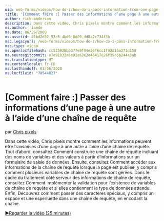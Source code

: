```yaml
---
uid: web-forms/videos/how-do-i/how-do-i-pass-information-from-one-page-to-another-using-a-query-string
title: '[Comment faire :] Passer des informations d’une page à une autre à l’aide d’une chaîne de requête | Microsoft Docs'
author: rick-anderson
description: Dans cette vidéo, Chris pixels montre comment les informations peuvent être transmises d’une page à une autre à l’aide d’une chaîne de requête. Tout d’abord, consultez Comment construire une chaîne de requête dans...
ms.author: riande
ms.date: 06/26/2008
ms.assetid: 81bd2d32-53c5-4bd9-8d09-dd8a2c734f3b
msc.legacyurl: /web-forms/videos/how-do-i/how-do-i-pass-information-from-one-page-to-another-using-a-query-string
msc.type: video
ms.openlocfilehash: cc52592bbb377e9f04e56f6cc1f02d16a271d158
ms.sourcegitcommit: e7e91932a6e91a63e2e46417626f39d6b244a3ab
ms.translationtype: MT
ms.contentlocale: fr-FR
ms.lasthandoff: 03/06/2020
ms.locfileid: "78544827"
---
```

# <a name="how-do-i-pass-information-from-one-page-to-another-using-a-query-string"></a>[Comment faire :] Passer des informations d’une page à une autre à l’aide d’une chaîne de requête

par [Chris pixels](https://twitter.com/chrispels)

Dans cette vidéo, Chris pixels montre comment les informations peuvent être transmises d’une page à une autre à l’aide d’une chaîne de requête. Tout d’abord, consultez Comment construire une chaîne de requête incluant des noms de variables et des valeurs à partir d’informations sur un formulaire de saisie de données. Ensuite, consultez Comment accéder aux informations de la chaîne de requête lorsque la page est publiée, y compris comment plusieurs variables de chaîne de requête sont gérées. Dans le cadre du traitement côté serveur des informations de chaîne de requête, consultez Comment implémenter la validation pour l’existence de variables de chaîne de requête et si elles contiennent le type de données attendu. Enfin, Découvrez comment passer des caractères spéciaux, y compris un espace et une esperluette dans une chaîne de requête, en encodant la chaîne.

[&#9654;Regarder la vidéo (25 minutes)](https://channel9.msdn.com/Blogs/ASP-NET-Site-Videos/how-do-i-pass-information-from-one-page-to-another-using-a-query-string)
